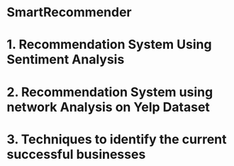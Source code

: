 # SmartRecommender

# 1. Recommendation System Using Sentiment Analysis
# 2. Recommendation System using network Analysis on Yelp Dataset
# 3. Techniques to identify the current successful businesses
